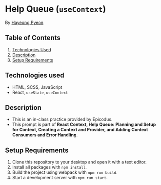 # Help Queue (`useContext`)
By [Hayeong Pyeon](https://www.hayeong.website)

## Table of Contents
1. [Technologies Used](#technologies-used)
2. [Description](#description)
3. [Setup Requirements](#setup-requirements)

## Technologies used
- HTML, SCSS, JavaScript
- React, `useState`, `useContext`

## Description
- This is an in-class practice provided by Epicodus.
- This prompt is part of **React Context, Help Queue: Planning and Setup for Context, Creating a Context and Provider, and Adding Context Consumers and Error Handling**.

## Setup Requirements
1. Clone this repository to your desktop and open it with a text editor.
2. Install all packages with `npm install`.
3. Build the project using webpack with `npm run build`.
4. Start a development server with `npm run start`.